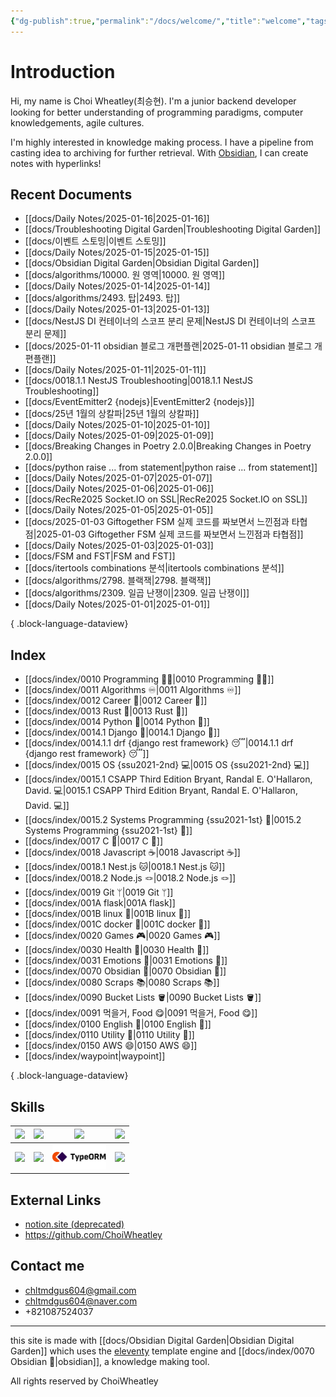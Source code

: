 ```yaml
---
{"dg-publish":true,"permalink":"/docs/welcome/","title":"welcome","tags":["readme","index","readme","index","gardenEntry","gardenEntry","gardenEntry","gardenEntry","gardenEntry","gardenEntry","gardenEntry","gardenEntry","gardenEntry","gardenEntry"]}
---
```



# Introduction

Hi, my name is Choi Wheatley(최승현). I'm a junior backend developer looking for better understanding of programming paradigms, computer knowledgements, agile cultures.

I'm highly interested in knowledge making process. I have a pipeline from casting idea to archiving for further retrieval. With [Obsidian](https://obsidian.md), I can create notes with hyperlinks!

## Recent Documents

- [[docs/Daily Notes/2025-01-16\|2025-01-16]]
- [[docs/Troubleshooting Digital Garden\|Troubleshooting Digital Garden]]
- [[docs/이벤트 스토밍\|이벤트 스토밍]]
- [[docs/Daily Notes/2025-01-15\|2025-01-15]]
- [[docs/Obsidian Digital Garden\|Obsidian Digital Garden]]
- [[docs/algorithms/10000. 원 영역\|10000. 원 영역]]
- [[docs/Daily Notes/2025-01-14\|2025-01-14]]
- [[docs/algorithms/2493. 탑\|2493. 탑]]
- [[docs/Daily Notes/2025-01-13\|2025-01-13]]
- [[docs/NestJS DI 컨테이너의 스코프 분리 문제\|NestJS DI 컨테이너의 스코프 분리 문제]]
- [[docs/2025-01-11 obsidian 블로그 개편플랜\|2025-01-11 obsidian 블로그 개편플랜]]
- [[docs/Daily Notes/2025-01-11\|2025-01-11]]
- [[docs/0018.1.1 NestJS Troubleshooting\|0018.1.1 NestJS Troubleshooting]]
- [[docs/EventEmitter2 {nodejs}\|EventEmitter2 {nodejs}]]
- [[docs/25년 1월의 상칼파\|25년 1월의 상칼파]]
- [[docs/Daily Notes/2025-01-10\|2025-01-10]]
- [[docs/Daily Notes/2025-01-09\|2025-01-09]]
- [[docs/Breaking Changes in Poetry 2.0.0\|Breaking Changes in Poetry 2.0.0]]
- [[docs/python raise ... from statement\|python raise ... from statement]]
- [[docs/Daily Notes/2025-01-07\|2025-01-07]]
- [[docs/Daily Notes/2025-01-06\|2025-01-06]]
- [[docs/RecRe2025 Socket.IO on SSL\|RecRe2025 Socket.IO on SSL]]
- [[docs/Daily Notes/2025-01-05\|2025-01-05]]
- [[docs/2025-01-03 Giftogether FSM 실제 코드를 짜보면서 느낀점과 타협점\|2025-01-03 Giftogether FSM 실제 코드를 짜보면서 느낀점과 타협점]]
- [[docs/Daily Notes/2025-01-03\|2025-01-03]]
- [[docs/FSM and FST\|FSM and FST]]
- [[docs/itertools combinations 분석\|itertools combinations 분석]]
- [[docs/algorithms/2798. 블랙잭\|2798. 블랙잭]]
- [[docs/algorithms/2309. 일곱 난쟁이\|2309. 일곱 난쟁이]]
- [[docs/Daily Notes/2025-01-01\|2025-01-01]]

{ .block-language-dataview}

## Index

- [[docs/index/0010 Programming 👩‍💻\|0010 Programming 👩‍💻]]
- [[docs/index/0011 Algorithms ♾️\|0011 Algorithms ♾️]]
- [[docs/index/0012 Career 💼\|0012 Career 💼]]
- [[docs/index/0013 Rust 🦀\|0013 Rust 🦀]]
- [[docs/index/0014 Python 🐍\|0014 Python 🐍]]
- [[docs/index/0014.1 Django 🎈\|0014.1 Django 🎈]]
- [[docs/index/0014.1.1 drf {django rest framework} 😴\|0014.1.1 drf {django rest framework} 😴]]
- [[docs/index/0015 OS {ssu2021-2nd} 💻\|0015 OS {ssu2021-2nd} 💻]]
- [[docs/index/0015.1 CSAPP Third Edition Bryant, Randal E. O'Hallaron, David. 💻\|0015.1 CSAPP Third Edition Bryant, Randal E. O'Hallaron, David. 💻]]
- [[docs/index/0015.2 Systems Programming {ssu2021-1st} 🐼\|0015.2 Systems Programming {ssu2021-1st} 🐼]]
- [[docs/index/0017 C 🍎\|0017 C 🍎]]
- [[docs/index/0018 Javascript ☕️\|0018 Javascript ☕️]]
- [[docs/index/0018.1 Nest.js 🐱\|0018.1 Nest.js 🐱]]
- [[docs/index/0018.2 Node.js 🪢\|0018.2 Node.js 🪢]]
- [[docs/index/0019 Git ᛘ\|0019 Git ᛘ]]
- [[docs/index/001A flask\|001A flask]]
- [[docs/index/001B linux 🐧\|001B linux 🐧]]
- [[docs/index/001C docker 🐳\|001C docker 🐳]]
- [[docs/index/0020 Games 🎮\|0020 Games 🎮]]
- [[docs/index/0030 Health 💪\|0030 Health 💪]]
- [[docs/index/0031 Emotions 🤔\|0031 Emotions 🤔]]
- [[docs/index/0070 Obsidian 💎\|0070 Obsidian 💎]]
- [[docs/index/0080 Scraps 📚\|0080 Scraps 📚]]
- [[docs/index/0090 Bucket Lists 🪣\|0090 Bucket Lists 🪣]]
- [[docs/index/0091 먹을거, Food 😋\|0091 먹을거, Food 😋]]
- [[docs/index/0100 English 👻\|0100 English 👻]]
- [[docs/index/0110 Utility 🔧\|0110 Utility 🔧]]
- [[docs/index/0150 AWS 😄\|0150 AWS 😄]]
- [[docs/index/waypoint\|waypoint]]

{ .block-language-dataview}

## Skills

| <img src="https://img.shields.io/badge/TypeScript-007ACC?style=for-the-badge&logo=typescript&logoColor=white"> | <img src="https://img.shields.io/badge/C-00599C?style=for-the-badge&logo=c&logoColor=white"> |  <img src="https://img.shields.io/badge/C%2B%2B-00599C?style=for-the-badge&logo=c%2B%2B&logoColor=white"> |<img src="https://img.shields.io/badge/Python-FFD43B?style=for-the-badge&logo=python&logoColor=blue"> |  
|---|---|---|---|  
|<img src="https://img.shields.io/badge/nestjs-E0234E?style=for-the-badge&logo=nestjs&logoColor=white"> | <img src="https://img.shields.io/badge/Socket.io-010101?&style=for-the-badge&logo=Socket.io&logoColor=white"> | <img src="https://github.com/typeorm/typeorm/raw/master/resources/logo_big.png" style="height:40px;"> |<img src="https://img.shields.io/badge/Django-092E20?style=for-the-badge&logo=django&logoColor=green"> | 

## External Links

- [notion.site (deprecated)](https://choiwheatley.notion.site)
- <https://github.com/ChoiWheatley>

## Contact me

- chltmdgus604@gmail.com
- chltmdgus604@naver.com
- +821087524037

---

this site is made with [[docs/Obsidian Digital Garden\|Obsidian Digital Garden]] which uses the [eleventy](https://www.11ty.dev/) template engine and [[docs/index/0070 Obsidian 💎\|obsidian]], a knowledge making tool. 

All rights reserved by ChoiWheatley
